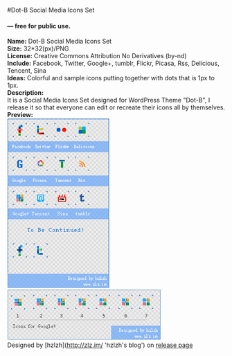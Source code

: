 #Dot-B Social Media Icons Set
#### — free for public use.  

**Name:** Dot-B Social Media Icons Set  
**Size:** 32\*32(px)/PNG  
**License:** Creative Commons Attribution No Derivatives (by-nd)  
**Include:** Facebook, Twitter, Google+, tumblr, Flickr, Picasa, Rss, Delicious, Tencent, Sina  
**Ideas:** Colorful and sample icons putting together with dots that is 1px to 1px.  
**Description:**  
It is a Social Media Icons Set designed for WordPress Theme "Dot-B", I release it so that everyone can edit or recreate their icons all by themselves.  
**Preview:**  
![Dot-B-Icons-preview](https://github.com/hzlzh/Dot-B-Icons/raw/master/Dot-B-Icons-preview.png)
![Google-Plus-Icons](https://github.com/hzlzh/Dot-B-Icons/raw/master/branches/Google-Plus-Icons%281-7%29.png
)  
Designed by [hzlzh](http://zlz.im/ 'hzlzh's blog') on [release page](http://zlz.im/dot-b-social-media-icons-set-release/ 'Dot-B Social Media Icons Set Release')